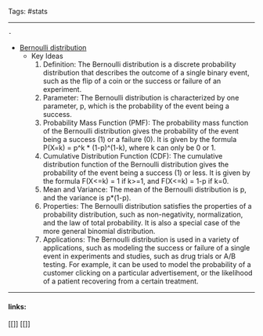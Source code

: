 
Tags: #stats 

------------------------------------------
    - 
- [Bernoulli distribution](https://en.wikipedia.org/wiki/Bernoulli_distribution)
    - Key Ideas
        1. Definition: The Bernoulli distribution is a discrete probability distribution that describes the outcome of a single binary event, such as the flip of a coin or the success or failure of an experiment.
        2. Parameter: The Bernoulli distribution is characterized by one parameter, p, which is the probability of the event being a success.
        3. Probability Mass Function (PMF): The probability mass function of the Bernoulli distribution gives the probability of the event being a success (1) or a failure (0). It is given by the formula P(X=k) = p^k * (1-p)^(1-k), where k can only be 0 or 1.
        4. Cumulative Distribution Function (CDF): The cumulative distribution function of the Bernoulli distribution gives the probability of the event being a success (1) or less. It is given by the formula F(X<=k) = 1 if k>=1, and F(X<=k) = 1-p if k=0.
        5. Mean and Variance: The mean of the Bernoulli distribution is p, and the variance is p*(1-p).
        6. Properties: The Bernoulli distribution satisfies the properties of a probability distribution, such as non-negativity, normalization, and the law of total probability. It is also a special case of the more general binomial distribution.
        7. Applications: The Bernoulli distribution is used in a variety of applications, such as modeling the success or failure of a single event in experiments and studies, such as drug trials or A/B testing. For example, it can be used to model the probability of a customer clicking on a particular advertisement, or the likelihood of a patient recovering from a certain treatment.



---------------------
#### links:
[[]]
[[]]